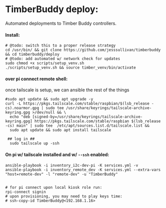 # TimberBuddy deploy:

Automated deployments to Timber Buddy controllers.


#### Install:

```shell
# @todo: switch this to a proper release strategy
cd /usr/bin/ && git clone https://github.com/jesssullivan/timberbuddy && cd timberbuddy/deploy
# @todo: add automated w/ network check for updates
sudo chmod +x scripts/setup_venv.sh
./scripts/setup_venv.sh && source timber_venv/bin/activate
```
#### over pi connect remote shell:
once tailscale is setup, we can ansible the rest of the things
```shell
#sudo apt update && sudo apt upgrade -y
curl -L https://pkgs.tailscale.com/stable/raspbian/$(lsb_release -cs).noarmor.gpg | sudo tee /usr/share/keyrings/tailscale-archive-keyring.gpg >/dev/null && \
  echo "deb [signed-by=/usr/share/keyrings/tailscale-archive-keyring.gpg] https://pkgs.tailscale.com/stable/raspbian $(lsb_release -cs) main" | sudo tee  /etc/apt/sources.list.d/tailscale.list && 
  sudo apt update && sudo apt install tailscale 

 ## log in ##
  sudo tailscale up -ssh
```


#### On pi w/ tailscale installed and w/ `--ssh` enabled:

```shell
ansible-playbook -i inventory_i2c-dev-pi -K services.yml -v
ansible-playbook -i inventory_remote_dev -K services.yml --extra-vars "host=remote-dev" -l "remote-dev" -u "TimberBuddy"

```


```shell

# for pi connect upon local kiosk role run:
rpi-connect signin
# upon provisioning, you may need to play keys time:
# ssh-copy-id TimberBuddy@<192.168.1.16> 
```
